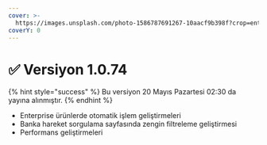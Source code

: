 ```yaml
---
cover: >-
  https://images.unsplash.com/photo-1586787691267-10aacf9b398f?crop=entropy&cs=srgb&fm=jpg&ixid=M3wxOTcwMjR8MHwxfHNlYXJjaHwzfHwxOSUyMG1heSVDNCVCMXN8ZW58MHx8fHwxNzE2MjE1Mjk3fDA&ixlib=rb-4.0.3&q=85
coverY: 0
---
```


# ✅ Versiyon 1.0.74

{% hint style="success" %}
Bu versiyon 20 Mayıs Pazartesi 02:30 da yayına alınmıştır.
{% endhint %}

* Enterprise ürünlerde otomatik işlem geliştirmeleri
* Banka hareket sorgulama sayfasında zengin filtreleme geliştirmesi
* Performans geliştirmeleri







